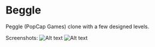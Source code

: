 # Beggle
Peggle (PopCap Games) clone with a few designed levels.

Screenshots:
![Alt text](/screenshots/1beggle.jpg?raw=true)
![Alt text](/screenshots/2beggle.jpg?raw=true)

